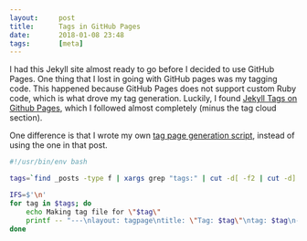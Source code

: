 ```yaml
---
layout:     post
title:      Tags in GitHub Pages
date:       2018-01-08 23:48
tags:       [meta]
---
```


I had this Jekyll site almost ready to go before I decided to use
GitHub Pages. One thing that I lost in going with GitHub pages was my
tagging code. This happened because GitHub Pages does not support
custom Ruby code, which is what drove my tag generation. Luckily, I
found [Jekyll Tags on Github
Pages](http://longqian.me/2017/02/09/github-jekyll-tag/), which I
followed almost completely (minus the tag cloud section).

One difference is that I wrote my own [tag page generation
script](https://github.com/davidalber/davidalber.github.io/blob/master/make-tag-files.sh),
instead of using the one in that post.

```sh
#!/usr/bin/env bash

tags=`find _posts -type f | xargs grep "tags:" | cut -d[ -f2 | cut -d] -f1 | tr , '\n' | sed "s/^[ ]*//" | sort | uniq`

IFS=$'\n'
for tag in $tags; do
    echo Making tag file for \"$tag\"
    printf -- "---\nlayout: tagpage\ntitle: \"Tag: $tag\"\ntag: $tag\n---\n" > tag/"$tag.md";
done
```
